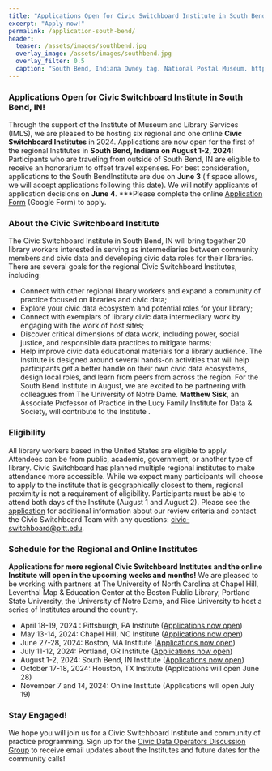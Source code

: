 ```yaml
---
title: "Applications Open for Civic Switchboard Institute in South Bend!"
excerpt: "Apply now!"
permalink: /application-south-bend/
header:
  teaser: /assets/images/southbend.jpg
  overlay_image: /assets/images/southbend.jpg
  overlay_filter: 0.5
  caption: "South Bend, Indiana Owney tag. National Postal Museum. http://n2t.net/ark:/65665/hm80d85878c-bc56-4523-9590-2a92dc08155d"
---
```


### Applications Open for Civic Switchboard Institute in South Bend, IN!
Through the support of the Institute of Museum and Library Services (IMLS), we are pleased to be hosting six regional and one online **Civic Switchboard Institutes** in 2024.
Applications are now open for the first of the regional Institutes in **South Bend, Indiana on August 1-2, 2024**! Participants who are traveling from outside of South Bend, IN are eligible to receive an honorarium to offset travel expenses.
For best consideration, applications to the South BendInstitute are due on **June 3** (if space allows, we will accept applications following this date). We will notify applicants of application decisions on **June 4**.
***Please complete the online [Application Form](https://docs.google.com/forms/d/e/1FAIpQLSdeqMuws_TrcgT2xSKGp2Ep3lg5-mHymiRbT2CLAQEM12ISkg/viewform?usp=sf_link) (Google Form) to apply.

### About the Civic Switchboard Institute
The Civic Switchboard Institute in South Bend, IN will bring together 20 library workers interested in serving as intermediaries between community members and civic data and developing civic data roles for their libraries.
There are several goals for the regional Civic Switchboard Institutes, including:
* Connect with other regional library workers and expand a community of practice focused on libraries and civic data;
* Explore your civic data ecosystem and potential roles for your library;
* Connect with exemplars of library civic data intermediary work by engaging with the work of host sites;
* Discover critical dimensions of data work, including power, social justice, and responsible data practices to mitigate harms;
* Help improve civic data educational materials for a library audience.
The Institute is designed around several hands-on activities that will help participants get a better handle on their own civic data ecosystems, design local roles, and learn from peers from across the region.
For the South Bend Institute in August, we are excited to be partnering with colleagues from The University of Notre Dame. **Matthew Sisk**, an Associate Professor of Practice in the Lucy Family Institute for Data & Society, will contribute to the Institute . 

### Eligibility
All library workers based in the United States are eligible to apply. Attendees can be from public, academic, government, or another type of library. Civic Switchboard has planned multiple regional institutes to make attendance more accessible. While we expect many participants will choose to apply to the institute that is geographically closest to them, regional proximity is not a requirement of eligibility.
Participants must be able to attend both days of the Institute (August 1 and August 2).
Please see the [application](https://docs.google.com/forms/d/e/1FAIpQLSdeqMuws_TrcgT2xSKGp2Ep3lg5-mHymiRbT2CLAQEM12ISkg/viewform?usp=sf_link) for additional information about our review criteria and contact the Civic Switchboard Team with any questions: civic-switchboard@pitt.edu.
### Schedule for the Regional and Online Institutes
**Applications for more regional Civic Switchboard Institutes and the online Institute will open in the upcoming weeks and months!**
We are pleased to be working with partners at The University of North Carolina at Chapel Hill, Leventhal Map & Education Center at the Boston Public Library, Portland State University, the University of Notre Dame, and Rice University to host a series of Institutes around the country.
* April 18-19, 2024 : Pittsburgh, PA Institute ([Applications now open](https://docs.google.com/forms/d/e/1FAIpQLScnwNbey3VlmDFImyMKJG0wuej8df9nW_2UWlpj7uqfG_HyVw/viewform))
* May 13-14, 2024: Chapel Hill, NC Institute ([Applications now open](https://docs.google.com/forms/d/e/1FAIpQLSeP6aA3nFt6uCWAx8kPxxGBSc8r8YPRhvIp5_z2SUNlBvAiYA/viewform))
* June 27-28, 2024: Boston, MA Institute ([Applications now open](https://docs.google.com/forms/d/e/1FAIpQLSct35PAV6t2-0FHdGWXNMTJY9BpU4D0dmjJFFvMrFPJcqwmWg/viewform))
* July 11-12, 2024: Portland, OR Institute ([Applications now open](https://docs.google.com/forms/d/e/1FAIpQLSeS726UjV2zE9b1yVrs_JrIuCGCsVF0ywqkdWI7eRTwYH1_fg/viewform))
* August 1-2, 2024: South Bend, IN Institute ([Applications now open](https://docs.google.com/document/d/1be4VXYJh_KRRq7xhE6qCqzSjbJnY9S2Mg8Ys3wv0pAI/edit))
* October 17-18, 2024: Houston, TX Institute (Applications will open June 28)
* November 7 and 14, 2024: Online Institute (Applications will open July 19)

### Stay Engaged!
We hope you will join us for a Civic Switchboard Institute and community of practice programming.
Sign up for the [Civic Data Operators Discussion Group](https://civic-switchboard.github.io/group/) to receive email updates about the Institutes and future dates for the community calls!
